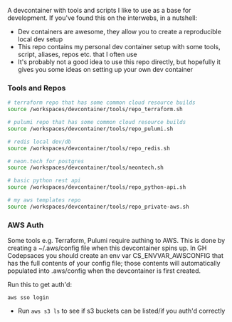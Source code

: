 A devcontainer with tools and scripts I like to use as a base for development. If you've found this on the interwebs, in a nutshell:
- Dev containers are awesome, they allow you to create a reproducible local dev setup
- This repo contains my personal dev container setup with some tools, script, aliases, repos etc. that I often use
- It's probably not a good idea to use this repo directly, but hopefully it gives you some ideas on setting up your own dev container

### Tools and Repos

````bash
# terraform repo that has some common cloud resource builds
source /workspaces/devcontainer/tools/repo_terraform.sh

# pulumi repo that has some common cloud resource builds
source /workspaces/devcontainer/tools/repo_pulumi.sh

# redis local dev/db
source /workspaces/devcontainer/tools/repo_redis.sh

# neon.tech for postgres
source /workspaces/devcontainer/tools/neontech.sh

# basic python rest api
source /workspaces/devcontainer/tools/repo_python-api.sh

# my aws templates repo
source /workspaces/devcontainer/tools/repo_private-aws.sh
````

### AWS Auth

Some tools e.g. Terraform, Pulumi require authing to AWS. This is done by creating a ~/.aws/config file when this devcontainer spins up. In GH Codepsaces you should create an env var CS_ENVVAR_AWSCONFIG that has the full contents of your config file; those contents will automatically populated into .aws/config when the devcontainer is first created.

Run this to get auth'd: 

`aws sso login`

- Run `aws s3 ls` to see if s3 buckets can be listed/if you auth'd correctly